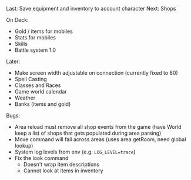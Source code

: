 Last: Save equipment and inventory to account character
Next: Shops

On Deck:
- Gold / items for mobiles
- Stats for mobiles
- Skills
- Battle system 1.0

Later:
- Make screen width adjustable on connection (currently fixed to 80)
- Spell Casting
- Classes and Races
- Game world calendar
- Weather
- Banks (items and gold)

Bugs:
- Area reload must remove all shop events from the game (have World keep a
  list of shops that gets populated during area parsing)
- Move command will fail across areas (uses area.getRoom, need global lookup)
- System log levels from env (e.g. `LOG_LEVEL=trace`)
- Fix the look command
  - Doesn't wrap item descriptions
  - Cannot look at items in inventory

